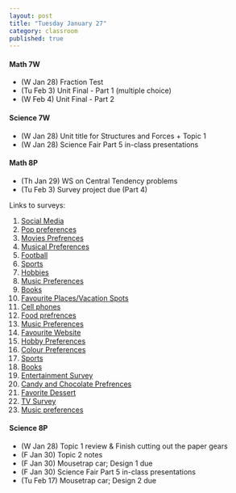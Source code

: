 ```yaml
---
layout: post
title: "Tuesday January 27"
category: classroom
published: true
---
```

#### Math 7W
* (W Jan 28) Fraction Test
* (Tu Feb 3) Unit Final - Part 1 (multiple choice)
* (W Feb 4) Unit Final - Part 2 

#### Science 7W
* (W Jan 28) Unit title for Structures and Forces + Topic 1
* (W Jan 28) Science Fair Part 5 in-class presentations

#### Math 8P
* (Th Jan 29) WS on Central Tendency problems
* (Tu Feb 3) Survey project due (Part 4)

Links to surveys:
1. [Social Media](http://goo.gl/forms/a1LEpwXzxx)
2. [Pop preferences](http://goo.gl/forms/H6nDwcfkvW)
3. [Movies Prefrences](http://goo.gl/forms/Br8kqkL6iR)
4. [Musical Preferences](https://docs.google.com/forms/d/1x8ZB_4Da1bXrPOPQl-YBAuTDWFX1s3oRgroAIwBGkjc/edit)
5. [Football](http://goo.gl/forms/nuvJGTS2AA)
6. [Sports](http://goo.gl/forms/drJrThaZrv)
7. [Hobbies](http://goo.gl/forms/WM05FL51L1)
8. [Music Preferences](http://goo.gl/forms/SfIJdkGIQb)
9. [Books](http://goo.gl/forms/ViI8arN87j)
10. [Favourite Places/Vacation Spots](http://goo.gl/forms/MjO20qKvYp)
11. [Cell phones](http://goo.gl/forms/LodH3MHsP7)
12. [Food prefrences](http://goo.gl/forms/5OiJyCg7EB)
13. [Music Preferences](https://docs.google.com/forms/d/1_fVh87v2joeHqEAM2erOJae0BUkj3w2xtVm4vwwQMas/viewform?usp=send_form)
14. [Favourite Website](http://goo.gl/forms/YSeKhtjcmv)
15. [Hobby Preferences](https://docs.google.com/forms/d/1sFPeh9CFJcDWW-47zM-6TD_c-nz68LeHmZaGiMp4Yvc/viewform)
16. [Colour Preferences](http://goo.gl/forms/8FVmjJncSv)
17. [Sports](https://docs.google.com/forms/d/11MghklitfFeF-wmAki0R8BNGfAyJ86osaoYIdAgtVUA/viewform?usp=send_form)
18. [Books](http://goo.gl/forms/ShPDKx7PIM)
19. [Entertainment Survey](http://goo.gl/forms/hJ8BbvoE9D)
20. [Candy and Chocolate Prefrences](http://goo.gl/forms/wISR5wfcKE)
21. [Favorite Dessert](https://docs.google.com/forms/d/1ic4OlnJpKGbq3AgWrQfEXrRxmgMsCl6ff5K1RuMjGdc/viewform?usp=send_form)
22. [TV Survey](http://goo.gl/forms/sPUWb2jWpo)
23. [Music preferences](http://goo.gl/forms/LJUvYM2Qpe)

#### Science 8P
* (W Jan 28) Topic 1 review & Finish cutting out the paper gears
* (F Jan 30) Topic 2 notes
* (F Jan 30) Mousetrap car; Design 1 due
* (F Jan 30) Science Fair Part 5 in-class presentations
* (Tu Feb 17) Mousetrap car; Design 2 due
